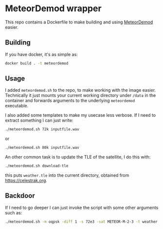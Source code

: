 # MeteorDemod wrapper

This repo contains a Dockerfile to make building and using [MeteorDemod](https://github.com/Digitelektro/MeteorDemod) easier.

## Building

If you have docker, it's as simple as:

```bash
docker build . -t meteordemod
```

## Usage

I added `meteordemod.sh` to the repo, to make working with the image easier. Technically it just mounts your current 
working directory under `/data` in the container and forwards arguments to the underlying `meteordemod` executable.

I also added some templates to make my usecase less verbose. If I need to extract something I can just write:

```bash
./meteordemod.sh 72k inputfile.wav 
```
or

```bash
./meteordemod.sh 80k inputfile.wav
```

An other common task is to update the TLE of the satellite, I do this with:

```bash
./meteordemod.sh download-tle
```

this puts `weather.tle` into the current directory, obtained from https://celestrak.org.

## Backdoor 

If I need to go deeper I can just invoke the script with some other arguments such as:

```bash
./meteordemod.sh -m oqpsk -diff 1 -s 72e3 -sat METEOR-M-2-3 -t weather.tle -f png ...
```
